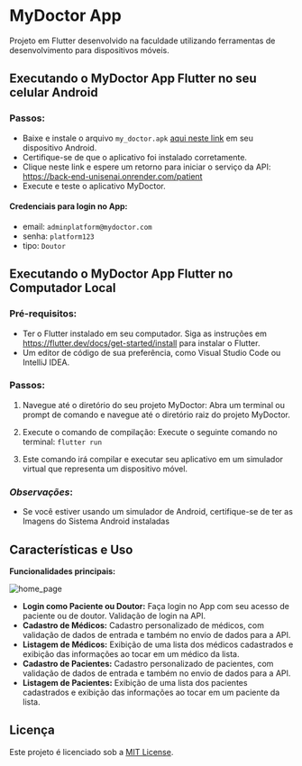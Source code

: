 # MyDoctor App

Projeto em Flutter desenvolvido na faculdade utilizando ferramentas de desenvolvimento para dispositivos móveis.

## Executando o MyDoctor App Flutter no seu celular Android

### Passos:

- Baixe e instale o arquivo `my_doctor.apk` [aqui neste link](https://drive.google.com/file/d/1HDPwOIbvQ6am9bnUg9tCxkZL4s_-1FCT/view?usp=sharing) em seu dispositivo Android.
- Certifique-se de que o aplicativo foi instalado corretamente.
- Clique neste link e espere um retorno para iniciar o serviço da API: https://back-end-unisenai.onrender.com/patient
- Execute e teste o aplicativo MyDoctor.

#### Credenciais para login no App:

- email: `adminplatform@mydoctor.com`
- senha: `platform123`
- tipo: `Doutor`

## Executando o MyDoctor App Flutter no Computador Local

### Pré-requisitos:

- Ter o Flutter instalado em seu computador. Siga as instruções em https://flutter.dev/docs/get-started/install para instalar o Flutter.
- Um editor de código de sua preferência, como Visual Studio Code ou IntelliJ IDEA.

### Passos:

1. Navegue até o diretório do seu projeto MyDoctor: Abra um terminal ou prompt de comando e navegue até o diretório raiz do projeto MyDoctor.

2. Execute o comando de compilação: Execute o seguinte comando no terminal: `flutter run`

3. Este comando irá compilar e executar seu aplicativo em um simulador virtual que representa um dispositivo móvel.

### *Observações*:

- Se você estiver usando um simulador de Android, certifique-se de ter as Imagens do Sistema Android instaladas

## Características e Uso

**Funcionalidades principais:**

![home_page](https://github.com/MyDoctor-App/flutter-mydoctor-app/assets/57449323/f0f28fb4-fd1a-4359-874d-33ac9391e6aa)


* **Login como Paciente ou Doutor:** Faça login no App com seu acesso de paciente ou de doutor. Validação de login na API.
* **Cadastro de Médicos:** Cadastro personalizado de médicos, com validação de dados de entrada e também no envio de dados para a API.
* **Listagem de Médicos:** Exibição de uma lista dos médicos cadastrados e exibição das informações ao tocar em um médico da lista.
* **Cadastro de Pacientes:** Cadastro personalizado de pacientes, com validação de dados de entrada e também no envio de dados para a API.
* **Listagem de Pacientes:** Exibição de uma lista dos pacientes cadastrados e exibição das informações ao tocar em um paciente da lista.


## Licença

Este projeto é licenciado sob a [MIT License](https://opensource.org/licenses/MIT).

